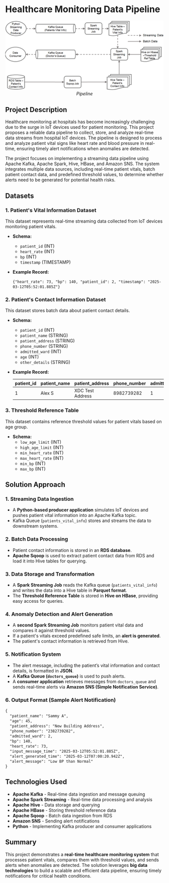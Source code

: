 # Healthcare Monitoring Data Pipeline

<p align="center">
  <img src="health-system.png"><br/>
  <i>Pipeline</i>
</p>

## Project Description

Healthcare monitoring at hospitals has become increasingly challenging due to the surge in IoT devices used for patient monitoring. This project proposes a reliable data pipeline to collect, store, and analyze real-time data streams from hospital IoT devices. The pipeline is designed to process and analyze patient vital signs like heart rate and blood pressure in real-time, ensuring timely alert notifications when anomalies are detected.

The project focuses on implementing a streaming data pipeline using Apache Kafka, Apache Spark, Hive, HBase, and Amazon SNS. The system integrates multiple data sources, including real-time patient vitals, batch patient contact data, and predefined threshold values, to determine whether alerts need to be generated for potential health risks.

## Datasets

### 1. Patient's Vital Information Dataset

This dataset represents real-time streaming data collected from IoT devices monitoring patient vitals.

- **Schema:**
    - `patient_id` (INT)
    - `heart_rate` (INT)
    - `bp` (INT)
    - `timestamp` (TIMESTAMP)
- **Example Record:**
    
    ```
    {"heart_rate": 73, "bp": 140, "patient_id": 2, "timestamp": "2025-03-12T05:52:01.885Z"}
    ```
    

### 2. Patient's Contact Information Dataset

This dataset stores batch data about patient contact details.

- **Schema:**
    - `patient_id` (INT)
    - `patient_name` (STRING)
    - `patient_address` (STRING)
    - `phone_number` (STRING)
    - `admitted_ward` (INT)
    - `age` (INT)
    - `other_details` (STRING)
- **Example Record:**
    
    
    | patient_id | patient_name | patient_address | phone_number | admitted_ward | age | other_details |
    | --- | --- | --- | --- | --- | --- | --- |
    | 1 | Alex S | XDC Test Address | 8982739282 | 1 | 23 | NULL |

### 3. Threshold Reference Table

This dataset contains reference threshold values for patient vitals based on age group.

- **Schema:**
    - `low_age_limit` (INT)
    - `high_age_limit` (INT)
    - `min_heart_rate` (INT)
    - `max_heart_rate` (INT)
    - `min_bp` (INT)
    - `max_bp` (INT)

## Solution Approach

### 1. **Streaming Data Ingestion**

- A **Python-based producer application** simulates IoT devices and pushes patient vital information into an Apache Kafka topic.
- Kafka Queue (`patients_vital_info`) stores and streams the data to downstream systems.

### 2. **Batch Data Processing**

- Patient contact information is stored in an **RDS database**.
- **Apache Sqoop** is used to extract patient contact data from RDS and load it into Hive tables for querying.

### 3. **Data Storage and Transformation**

- A **Spark Streaming Job** reads the Kafka queue (`patients_vital_info`) and writes the data into a Hive table in **Parquet format**.
- The **Threshold Reference Table** is stored in **Hive on HBase**, providing easy access for queries.

### 4. **Anomaly Detection and Alert Generation**

- A **second Spark Streaming Job** monitors patient vital data and compares it against threshold values.
- If a patient's vitals exceed predefined safe limits, an **alert is generated**.
- The patient's contact information is retrieved from Hive.

### 5. **Notification System**

- The alert message, including the patient’s vital information and contact details, is formatted in **JSON**.
- A **Kafka Queue (`doctors_queue`)** is used to push alerts.
- A **consumer application** retrieves messages from `doctors_queue` and sends real-time alerts via **Amazon SNS (Simple Notification Service)**.

### 6. **Output Format (Sample Alert Notification)**

```
{
  "patient_name": "Sammy A",
  "age": 45,
  "patient_address": "New Building Address",
  "phone_number": "2382739282",
  "admitted_ward": 2,
  "bp": 140,
  "heart_rate": 73,
  "input_message_time": "2025-03-12T05:52:01.885Z",
  "alert_generated_time": "2025-03-12T07:00:20.942Z",
  "alert_message": "Low BP than Normal"
}
```

## Technologies Used

- **Apache Kafka** - Real-time data ingestion and message queuing
- **Apache Spark Streaming** - Real-time data processing and analysis
- **Apache Hive** - Data storage and querying
- **Apache HBase** - Storing threshold reference data
- **Apache Sqoop** - Batch data ingestion from RDS
- **Amazon SNS** - Sending alert notifications
- **Python** - Implementing Kafka producer and consumer applications

## Summary

This project demonstrates a **real-time healthcare monitoring system** that processes patient vitals, compares them with threshold values, and sends alerts when anomalies are detected. The solution leverages **big data technologies** to build a scalable and efficient data pipeline, ensuring timely notifications for critical health conditions.
